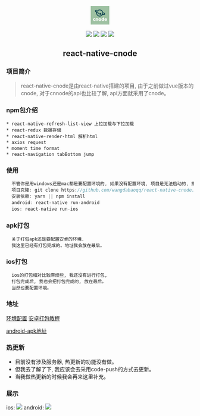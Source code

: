 
  <!-- ![](./screenshot/icon-above-font.png) -->
  <p align="center">
  <img src="./screenshot/icon-above-font.png" width=50 height=50 />
  </p>
  <p align="center">
<img src="https://img.shields.io/badge/react--native-0.59.8-green.svg">
<img src="https://img.shields.io/badge/react-16.8.3-green.svg">
<img src="https://img.shields.io/badge/react--navigation-3.11.0-green.svg">
<img src="https://img.shields.io/badge/axios-0.18.0-green.svg">
</p>
<h2 align="center">react-native-cnode</h2>

### 项目简介
  >  react-native-cnode是由react-native搭建的项目, 由于之前做过vue版本的cnode, 对于cnnode的api也比较了解, api方面就采用了cnode。

### npm包介绍
```
* react-native-refresh-list-view 上拉加载与下拉加载
* react-redux 数据存储
* react-native-render-html 解析html
* axios request
* moment time format
* react-navigation tabBottom jump
```

### 使用
  ```js
    不管你是用windows还是mac都是要配置环境的, 如果没有配置环境, 项目是无法启动的, 推荐按照官网配置环境和npm包。
    项目克隆: git clone https://github.com/wangdabaoqq/react-native-cnode.git
    安装依赖: yarn || npm install
    android: react-native run-android
    ios: react-native run-ios 
  ```
### apk打包
  ```
    关于打包apk还是要配置安卓的环境.
    我这里已经有打包完成的。地址我会放在最后。
  ```
### ios打包
  ```
    ios的打包相对比较麻烦些, 我还没有进行打包, 
    打包完成后, 我也会把打包完成的, 放在最后。
    当然也要配置环境。
  ```  
### 地址
  [环境配置](https://reactnative.cn/docs/getting-started/)
  [安卓打包教程](https://reactnative.cn/docs/signed-apk-android/)
  <!-- <a href="./package/app-release.apk">android-apk</a> -->
  [android-apk地址](./package/app-release.apk) 
### 热更新
* 目前没有涉及服务器, 热更新的功能没有做。
* 但我去了解了下, 我应该会去采用code-push的方式去更新。
* 当我做热更新的时候我会再来这里补充。

### 展示
ios: <img src="./screenshot/5月-31-2019 15-19-57.gif">
android: <img src="./screenshot/5月-31-2019 16-12-11.gif">